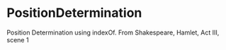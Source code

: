 # PositionDetermination
Position Determination using indexOf. From Shakespeare, Hamlet, Act III, scene 1
